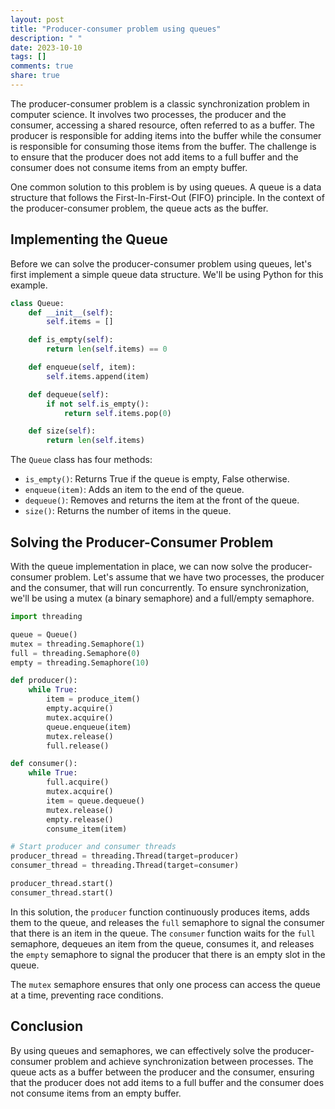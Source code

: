 ```yaml
---
layout: post
title: "Producer-consumer problem using queues"
description: " "
date: 2023-10-10
tags: []
comments: true
share: true
---
```


The producer-consumer problem is a classic synchronization problem in computer science. It involves two processes, the producer and the consumer, accessing a shared resource, often referred to as a buffer. The producer is responsible for adding items into the buffer while the consumer is responsible for consuming those items from the buffer. The challenge is to ensure that the producer does not add items to a full buffer and the consumer does not consume items from an empty buffer.

One common solution to this problem is by using queues. A queue is a data structure that follows the First-In-First-Out (FIFO) principle. In the context of the producer-consumer problem, the queue acts as the buffer.

## Implementing the Queue

Before we can solve the producer-consumer problem using queues, let's first implement a simple queue data structure. We'll be using Python for this example.

```python
class Queue:
    def __init__(self):
        self.items = []

    def is_empty(self):
        return len(self.items) == 0

    def enqueue(self, item):
        self.items.append(item)

    def dequeue(self):
        if not self.is_empty():
            return self.items.pop(0)

    def size(self):
        return len(self.items)
```

The `Queue` class has four methods:

- `is_empty()`: Returns True if the queue is empty, False otherwise.
- `enqueue(item)`: Adds an item to the end of the queue.
- `dequeue()`: Removes and returns the item at the front of the queue.
- `size()`: Returns the number of items in the queue.

## Solving the Producer-Consumer Problem

With the queue implementation in place, we can now solve the producer-consumer problem. Let's assume that we have two processes, the producer and the consumer, that will run concurrently. To ensure synchronization, we'll be using a mutex (a binary semaphore) and a full/empty semaphore.

```python
import threading

queue = Queue()
mutex = threading.Semaphore(1)
full = threading.Semaphore(0)
empty = threading.Semaphore(10)

def producer():
    while True:
        item = produce_item()
        empty.acquire()
        mutex.acquire()
        queue.enqueue(item)
        mutex.release()
        full.release()

def consumer():
    while True:
        full.acquire()
        mutex.acquire()
        item = queue.dequeue()
        mutex.release()
        empty.release()
        consume_item(item)

# Start producer and consumer threads
producer_thread = threading.Thread(target=producer)
consumer_thread = threading.Thread(target=consumer)

producer_thread.start()
consumer_thread.start()
```

In this solution, the `producer` function continuously produces items, adds them to the queue, and releases the `full` semaphore to signal the consumer that there is an item in the queue. The `consumer` function waits for the `full` semaphore, dequeues an item from the queue, consumes it, and releases the `empty` semaphore to signal the producer that there is an empty slot in the queue.

The `mutex` semaphore ensures that only one process can access the queue at a time, preventing race conditions.

## Conclusion

By using queues and semaphores, we can effectively solve the producer-consumer problem and achieve synchronization between processes. The queue acts as a buffer between the producer and the consumer, ensuring that the producer does not add items to a full buffer and the consumer does not consume items from an empty buffer.